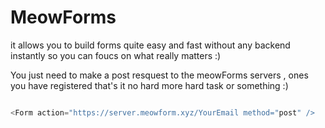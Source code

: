 # MeowForms

it allows you to build forms quite easy and fast without any backend instantly so you can foucs on what really matters :)

You just need to make a post resquest to the meowForms servers , ones you have registered that's it no hard more hard task or something :)

```js

<Form action="https://server.meowform.xyz/YourEmail method="post" />

```
